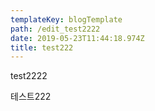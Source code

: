 ```yaml
---
templateKey: blogTemplate
path: /edit_test2222
date: 2019-05-23T11:44:18.974Z
title: test222
---
```

test2222

테스트222
